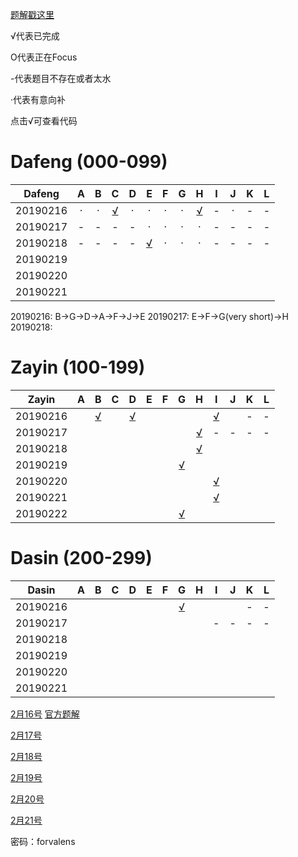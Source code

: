 
[题解戳这里](https://github.com/Dafenghh/Training_Summary/blob/master/2019%E5%AF%92%E5%81%87%E9%9B%86%E8%AE%AD%E9%A2%98%E8%A7%A3.md)


√代表已完成

O代表正在Focus

-代表题目不存在或者太水

·代表有意向补

点击√可查看代码


# Dafeng (000-099)

Dafeng  |   A    |   B    |   C    |   D    |   E    |   F    |   G    |   H    |   I    |   J    |   K    |   L
:------:|:------:|:------:|:------:|:------:|:------:|:------:|:------:|:------:|:------:|:------:|:------:|:------:
20190216|   ·    |   ·    |[√][001]|  ·     |   ·    |   ·    |    ·   |[√][002]|    -   |   ·    |   -    |-   
20190217|   -    |   -    |   -    |   -    |   ·    |   ·    |    ·   |   ·    |    -   |   -    |   -    |-
20190218|   -    |   -    |   -    |   -    |[√][003]|   ·    |    ·   |   ·    |    -   |   -    |   -    |-
20190219|        |        |        |        |        |        |        |        |        |        |        |
20190220|        |        |        |        |        |        |        |        |        |        |        |
20190221|        |        |        |        |        |        |        |        |        |        |        |


20190216: B->G->D->A->F->J->E
20190217: E->F->G(very short)->H
20190218: 

[001]: https://github.com/Dafenghh/Training_Summary/blob/master/code/20190216/C_dafeng.cpp
[002]: https://github.com/Dafenghh/Training_Summary/blob/master/code/20190216/H_dafeng.cpp
[003]: https://github.com/Dafenghh/Training_Summary/blob/master/code/20190218/E_dafeng.cpp



# Zayin (100-199)

Zayin   |   A    |   B    |   C    |   D    |   E    |   F    |   G    |   H    |   I    |   J    |   K    |   L
:------:|:------:|:------:|:------:|:------:|:------:|:------:|:------:|:------:|:------:|:------:|:------:|:------:
20190216|        |[√][102]|        |[√][100]|        |        |        |        |[√][101]|        |   -    |-   
20190217|        |        |        |        |        |        |        |[√][103]|    -   |   -    |   -    |-
20190218|        |        |        |        |        |        |        |[√][104]|        |        |        |
20190219|        |        |        |        |        |        |[√][106]|        |        |        |        |
20190220|        |        |        |        |        |        |        |        |[√][105]|        |        |
20190221|        |        |        |        |        |        |        |        |[√][107]|        |        |
20190222|        |        |        |        |        |        |[√][108]|        |        |        |        |

[100]: https://github.com/Dafenghh/Training_Summary/blob/master/code/20190216/D_zayin.cpp
[101]: https://github.com/Dafenghh/Training_Summary/blob/master/code/20190216/I_zayin.cpp
[102]: https://github.com/Dafenghh/Training_Summary/blob/master/code/20190216/B_zayin.cpp
[103]: https://github.com/Dafenghh/Training_Summary/blob/master/code/20190217/H_Zayin.cpp
[104]: https://github.com/Dafenghh/Training_Summary/blob/master/code/20190218/H_Zayin.cpp
[105]: https://github.com/Dafenghh/Training_Summary/blob/master/code/20190220/H_Zayin.cpp
[106]: https://github.com/Dafenghh/Training_Summary/blob/master/code/20190219/G_Zayin.cpp
[107]: https://github.com/Dafenghh/Training_Summary/blob/master/code/20190221/I_Zayin.cpp
[108]: https://github.com/Dafenghh/Training_Summary/blob/master/code/20190222/G_Zayin.cpp


# Dasin (200-299)

Dasin   |   A    |   B    |   C    |   D    |   E    |   F    |   G    |   H    |   I    |   J    |   K    |   L
:------:|:------:|:------:|:------:|:------:|:------:|:------:|:------:|:------:|:------:|:------:|:------:|:------:
20190216|        |        |        |        |        |        |[√][200]|        |        |        |   -    |-   
20190217|        |        |        |        |        |        |        |        |    -   |   -    |   -    |-
20190218|        |        |        |        |        |        |        |        |        |        |        |
20190219|        |        |        |        |        |        |        |        |        |        |        |
20190220|        |        |        |        |        |        |        |        |        |        |        |
20190221|        |        |        |        |        |        |        |        |        |        |        |

[200]: https://github.com/Dafenghh/Training_Summary/blob/master/code/20190216/G_dasin.cpp


[2月16号](https://vjudge.net/contest/283465) [官方题解](http://bubblecup.org/Content/Media/Booklet2018.pdf)

[2月17号](https://vjudge.net/contest/283466)

[2月18号](https://vjudge.net/contest/283467)

[2月19号](https://vjudge.net/contest/283468)

[2月20号](https://vjudge.net/contest/283469)

[2月21号](https://vjudge.net/contest/283637)

密码：forvalens
